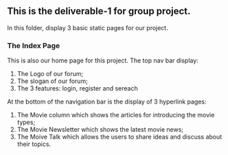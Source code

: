 ## This is the deliverable-1 for group project.
In this folder, display 3 basic static pages for our project. 

### The Index Page
This is also our home page for this project.
The top nav bar display:
1. The Logo of our forum;
2. The slogan of our forum;
3. The 3 features: login, register and sereach

At the bottom of the navigation bar is the display of 3 hyperlink pages:
1. The Movie column which shows the articles for introducing the movie types;
2. The Movie Newsletter which shows the latest movie news;
3. The Moive Talk which allows the users to share ideas and discuss about their topics.